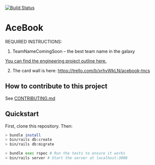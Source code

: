[![Build Status](https://travis-ci.com/minsiyang/acebook-TeamNameComingSoon-rails.svg?branch=master)](https://travis-ci.com/minsiyang/acebook-TeamNameComingSoon-rails)

# AceBook

REQUIRED INSTRUCTIONS:

1. TeamNameComingSoon – the best team name in the galaxy

[You can find the engineering project outline here.](https://github.com/makersacademy/course/tree/master/engineering_projects/rails)


2. The card wall is here: https://trello.com/b/xrhvWkLN/acebook-tncs



## How to contribute to this project
See [CONTRIBUTING.md](CONTRIBUTING.md)

## Quickstart

First, clone this repository. Then:

```bash
> bundle install
> bin/rails db:create
> bin/rails db:migrate

> bundle exec rspec # Run the tests to ensure it works
> bin/rails server # Start the server at localhost:3000
```
